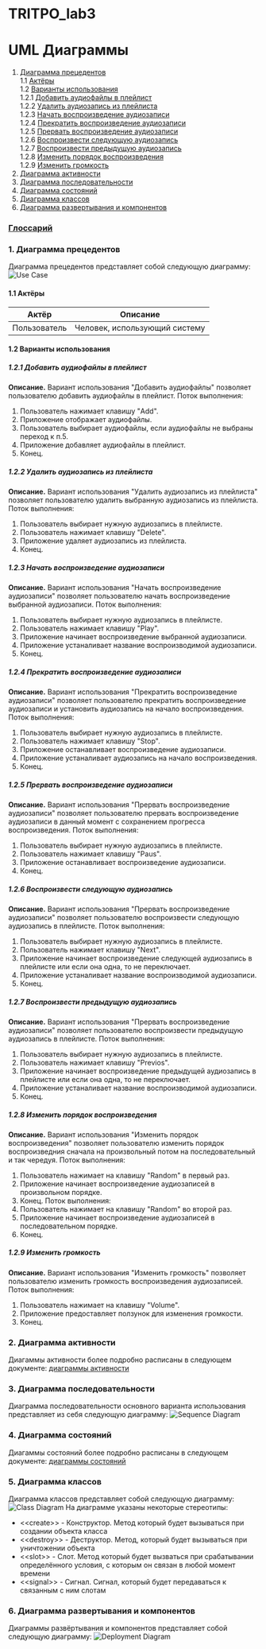 # TRITPO_lab3
# UML Диаграммы
1. [Диаграмма прецедентов](#1)<br>
1.1 [Актёры](#1.1)<br>
1.2 [Варианты использования](#1.2)<br>
1.2.1 [Добавить аудиофайлы в плейлист](#1.2.1)<br>
1.2.2 [Удалить аудиозапись из плейлиста](#1.2.2)<br>
1.2.3 [Начать воспроизведение аудиозаписи](#1.2.3)<br>
1.2.4 [Прекратить воспроизведение аудиозаписи](#1.2.4)<br>
1.2.5 [Прервать воспроизведение аудиозаписи](#1.2.5)<br>
1.2.6 [Воспроизвести следующую аудиозапись](#1.2.6)<br>
1.2.7 [Воспроизвести предыдущую аудиозапись](#1.2.7)<br>
1.2.8 [Изменить порядок воспроизведения](#1.2.8)<br>
1.2.9 [Изменить громкость](#1.2.9)<br>
2. [Диаграмма активности](#2)
3. [Диаграмма последовательности](#3)
4. [Диаграмма состояний](#4)
5. [Диаграмма классов](#5)
6. [Диаграмма развертывания и компонентов](#6)

### [Глоссарий](https://github.com/Dufal/TRITPO_lab3/blob/main/Glossary.md)

### 1. Диаграмма прецедентов<a name="1"></a>
Диаграмма прецедентов представляет собой следующую диаграмму: 
![Use Case](https://raw.githubusercontent.com/steppbol/B-Player/master/documentation/uml-diagrams/Use%20Case/UseCase.png)
#### 1.1 Актёры<a name="1.1"></a>
Актёр | Описание
--- | ---
Пользователь|Человек, использующий систему

#### 1.2 Варианты использования<a name="1.2"></a>
##### 1.2.1 Добавить аудиофайлы в плейлист<a name="1.2.1"></a>
**Описание.** Вариант использования "Добавить аудиофайлы" позволяет пользователю добавить аудиофайлы в плейлист.
Поток выполнения:
1. Пользователь нажимает клавишу "Add".
2. Приложение отображает аудиофайлы.
3. Пользователь выбирает аудиофайлы, если аудиофайлы не выбраны переход к п.5.
4. Приложение добавляет аудиофайлы в плейлист.
5. Конец.
##### 1.2.2 Удалить аудиозапись из плейлиста<a name="1.2.2"></a>
**Описание.** Вариант использования "Удалить аудиозапись из плейлиста" позволяет пользователю удалить выбранную аудиозапись из плейлиста.
Поток выполнения:
1. Пользователь выбирает нужную аудиозапись в плейлисте.
2. Пользователь нажимает клавишу "Delete".
3. Приложение удаляет аудиозапись из плейлиста.
4. Конец.
##### 1.2.3 Начать воспроизведение аудиозаписи<a name="1.2.3"></a>
**Описание.** Вариант использования "Начать воспроизведение аудиозаписи" позволяет пользователю начать воспроизведение выбранной аудиозаписи.
Поток выполнения:
1. Пользователь выбирает нужную аудиозапись в плейлисте.
2. Пользователь нажимает клавишу "Play".
3. Приложение начинает воспроизведение выбранной аудиозаписи.
4. Приложение устаналивает название воспроизводимой аудиозаписи.
5. Конец.
##### 1.2.4 Прекратить воспроизведение аудиозаписи<a name="1.2.4"></a>
**Описание.** Вариант использования "Прекратить воспроизведение аудиозаписи" позволяет пользователю прекратить воспроизведение аудиозаписи и установить аудиозапись на начало воспроизведения.
Поток выполнения:
1. Пользователь выбирает нужную аудиозапись в плейлисте.
2. Пользователь нажимает клавишу "Stop".
3. Приложение останавливает воспроизведение аудиозаписи.
4. Приложение устаналивает аудиозапись на начало воспроизведения.
5. Конец.
##### 1.2.5 Прервать воспроизведение аудиозаписи<a name="1.2.5"></a>
**Описание.** Вариант использования "Прервать воспроизведение аудиозаписи" позволяет пользователю прервать воспроизведение аудиозаписи в данный момент с сохранением прогресса воспроизведения.
Поток выполнения:
1. Пользователь выбирает нужную аудиозапись в плейлисте.
2. Пользователь нажимает клавишу "Paus".
3. Приложение останавливает воспроизведение аудиозаписи.
4. Конец.
##### 1.2.6 Воспроизвести следующую аудиозапись<a name="1.2.6"></a>
**Описание.** Вариант использования "Прервать воспроизведение аудиозаписи" позволяет пользователю воспроизвести следующую аудиозапись в плейлисте.
Поток выполнения:
1. Пользователь выбирает нужную аудиозапись в плейлисте.
2. Пользователь нажимает клавишу "Next".
3. Приложение начинает воспроизведение следующей аудиозапись в плейлисте или если она одна, то не переключает.
4. Приложение устаналивает название воспроизводимой аудиозаписи.
5. Конец.
##### 1.2.7 Воспроизвести предыдущую аудиозапись<a name="1.2.7"></a>
**Описание.** Вариант использования "Прервать воспроизведение аудиозаписи" позволяет пользователю воспроизвести предыдущую аудиозапись в плейлисте.
Поток выполнения:
1. Пользователь выбирает нужную аудиозапись в плейлисте.
2. Пользователь нажимает клавишу "Previos".
3. Приложение начинает воспроизведение предыдущей аудиозапись в плейлисте или если она одна, то не переключает.
4. Приложение устаналивает название воспроизводимой аудиозаписи.
5. Конец.
##### 1.2.8 Изменить порядок воспроизведения<a name="1.2.8"></a>
**Описание.** Вариант использования "Изменить порядок воспроизведения" позволяет пользователю изменить порядок воспроизведния сначала на произвольный потом на последовательный и так чередуя.
Поток выполнения:
1. Пользователь нажимает на клавишу "Random" в первый раз.
2. Приложение начинает воспроизведение аудиозаписей в произвольном порядке.
3. Конец.
Поток выполнения:
1. Пользователь нажимает на клавишу "Random" во второй раз.
2. Приложение начинает воспроизведение аудиозаписей в последовательном порядке.
3. Конец.
##### 1.2.9 Изменить громкость<a name="1.2.9"></a>
**Описание.** Вариант использования "Изменить громкость" позволяет пользователю изменить громкость воспроизведения аудиозаписей.
Поток выполнения:
1. Пользователь нажимает на клавишу "Volume".
2. Приложение предоставляет ползунок для изменения громкости.
3. Конец.

### 2. Диаграмма активности<a name="2"></a>
Диагаммы активности более подробно расписаны в следующем документе: [диаграммы активности](https://github.com/steppbol/B-Player/blob/master/documentation/uml-diagrams/Activity/README.md)

### 3. Диаграмма последовательности<a name="3"></a>
Диаграмма последовательности основного варианта использования представляет из себя следующую диаграмму:
![Sequence Diagram](https://raw.githubusercontent.com/steppbol/B-Player/master/documentation/uml-diagrams/Sequence/SequenceDiagram.png)

### 4. Диаграмма состояний<a name="4"></a>
Диагаммы состояний более подробно расписаны в следующем документе: [диаграммы состояний](https://github.com/steppbol/B-Player/blob/master/documentation/uml-diagrams/State/README.md)

### 5. Диаграмма классов<a name="5"></a>
Диаграмма классов представляет собой следующую диаграмму: 
![Class Diagram](https://raw.githubusercontent.com/steppbol/B-Player/master/documentation/uml-diagrams/Class/ClassDiagram.png)
На диаграмме указаны некоторые стереотипы:
* \<\<create\>\> - Конструктор. Метод который будет вызываться при создании объекта класса
* \<\<destroy\>\> - Деструктор. Метод, который будет вызываться при уничтожении объекта
* \<\<slot\>\> - Слот. Метод который будет вызваться при срабатывании определённого условия, с которым он связан в любой момент времени
* \<\<signal\>\> - Сигнал. Сигнал, который будет передаваться к связанным с ним слотам

### 6. Диаграмма развертывания и компонентов<a name="6"></a>
Диаграммы развёртывания и компонентов представляет собой следующую диаграмму: 
![Deployment Diagram](https://raw.githubusercontent.com/steppbol/B-Player/master/documentation/uml-diagrams/Deployment%20Component/Deployment.png)
